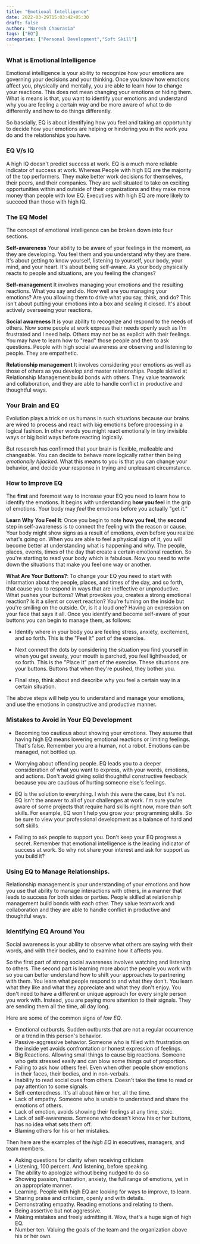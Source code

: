 ```yaml
---
title: "Emotional Intelligence"
date: 2022-03-29T15:03:42+05:30
draft: false
author: "Naresh Chaurasia"
tags: ["EQ"]
categories: ["Personal Development","Soft Skill"]
---
```


### What is Emotional Intelligence

Emotional intelligence is your ability to recognize how your emotions are governing your decisions and your thinking. Once you know how emotions affect you, physically and mentally, you are able to learn how to change your reactions. This does not mean changing your emotions or hiding them. What is means is that, you want to identify your emotions and understand why you are feeling a certain way and be more aware of what to do differently and how to do things differently.

So bascially, EQ is about identifying how you feel and taking an opportunity to decide how your emotions are helping or hindering you in the work you do and the relationships you have.

### EQ V/s IQ

A high IQ doesn't predict success at work. EQ is a much more reliable indicator of success at work. Whereas People with high EQ are the majority of the top performers. They make better work decisions for themselves, their peers, and their companies. They are well situated to take on exciting opportunities within and outside of their organizations and they make more money than people with low EQ. Executives with high EQ are more likely to succeed than those with high IQ.

### The EQ Model

The concept of emotional intelligence can be broken down into four sections.

**Self-awareness** Your ability to be aware of your feelings in the moment, as they are developing. You feel them and you understand why they are there. It's about getting to know yourself, listening to yourself, your body, your mind, and your heart. It's about being self-aware. As your body physically reacts to people and situations, are you feeling the changes?

**Self-management** It involves managing your emotions and the resulting reactions. What you say and do. How well are you managing your emotions? Are you allowing them to drive what you say, think, and do? This isn't about putting your emotions into a box and sealing it closed. It's about actively overseeing your reactions.

**Social awareness** It is your ability to recognize and respond to the needs of others. Now some people at work express their needs openly such as I'm frustrated and I need help. Others may not be as explicit with their feelings. You may have to learn how to "read" those people and then to ask questions. People with high social awareness are observing and listening to people. They are empathetic.

**Relationship management** It involves considering your emotions as well as those of others as you develop and master relationships. People skilled at Relationship Management build bonds with others. They value teamwork and collaboration, and they are able to handle conflict in productive and thoughtful ways.

### Your Brain and EQ

Evolution plays a trick on us humans in such situations because our brains are  wired to process and react with big emotions before processing in a logical fashion. In other words you might react emotionally in tiny invisible ways or big bold ways before reacting logically.

But research has confirmed that your brain is flexible, malleable and changeable. You can decide to behave more logically rather then being *emotionally hijacked*. What this means to you is that you can change your behavior, and decide your response in trying and unpleasant circumstance.

### How to Improve EQ

The **first** and foremost way to increase your EQ you need to learn how to identify the emotions. It begins with understanding **how you feel** in the grip of emotions. Your body may *feel* the emotions before you actually "get it." 

**Learn Why You Feel It**: Once you begin to note **how you feel**, the **second** step in self-awareness is to connect the feeling with the reason or cause. Your body might show signs as a result of emotions, even before you realize what's going on. When you are able to feel a physical sign of it, you will become better at understanding what is happening and why. The people, places, events, times of the day that create a certain emotional reaction. So you're starting to read your body which is fabulous. Now you need to write down the situations that make you feel one way or another.

**What Are Your Buttons?**: To change your EQ you need to start with information about the people, places, and times of the day, and so forth, that cause you to respond in ways that are ineffective or unproductive. What pushes your buttons? What provokes you, creates a strong emotional reaction? Is it a silent or covert reaction? You're fuming on the inside but you're smiling on the outside. Or, is it a loud one? Having an expression on your face that says it all. Once you identify and become self-aware of your buttons you can begin to manage them, as follows:

* Identify where in your body you are feeling stress, anxiety, excitement, and so forth. This is the "Feel It" part of the exercise.

* Next connect the dots by considering the situation you find yourself in when you get sweaty, your mouth is parched, you feel lightheaded, or so forth. This is the "Place It" part of the exercise. These situations are your buttons. Buttons that when they're pushed, they bother you.

* Final step, think about and describe why you feel a certain way in a certain situation.

The above steps will help you to understand and manage your emotions, and use the emotions in constructive and productive manner.

### Mistakes to Avoid in Your EQ Development

* Becoming too cautious about showing your emotions. They assume that having high EQ means lowering emotional reactions or limiting feelings. That's false. Remember you are a human, not a robot. Emotions can be managed, not bottled up.

* Worrying about offending people. EQ leads you to a deeper consideration of what you want to express, with your words, emotions, and actions. Don't avoid giving solid thoughtful constructive feedback because you are cautious of hurting someone else's feelings.

* EQ is the solution to everything. I wish this were the case, but it's not. EQ isn't the answer to all of your challenges at work. I'm sure you're aware of some projects that require hard skills right now, more than soft skills. For example, EQ won't help you grow your programming skills. So be sure to view your professional development as a balance of hard and soft skills.

* Failing to ask people to support you. Don't keep your EQ progress a secret. Remember that emotional intelligence is the leading indicator of success at work. So why not share your interest and ask for support as you build it?

### Using EQ to Manage Relationships.

Relationship management is your understanding of your emotions and how you use that ability to manage interactions with others, in a manner that leads to success for both sides or parties. People skilled at relationship management build bonds with each other. They value teamwork and collaboration and they are able to handle conflict in productive and thoughtful ways.

### Identifying EQ Around You

Social awareness is your ability to observe what others are saying with their words, and with their bodies, and to examine how it affects you.

So the first part of strong social awareness involves watching and listening to others. The second part is learning more about the people you work with so you can better understand how to shift your approaches to partnering with them. You learn what people respond to and what they don't. You learn what they like and what they appreciate and what they don't enjoy. You don't need to have a different or unique approach for every single person you work with. Instead, you are paying more attention to their signals. They are sending them all the time, all day long.

Here are some of the common signs of *low EQ*.

* Emotional outbursts. Sudden outbursts that are not a regular occurrence or a trend in this person's behavior.
* Passive-aggressive behavior. Someone who is filled with frustration on the inside yet avoids confrontation or honest expression of feelings.
* Big Reactions. Allowing small things to cause big reactions. Someone who gets stressed easily and can blow some things out of proportion.
* Failing to ask how others feel. Even when other people show emotions in their faces, their bodies, and in non-verbals.
* Inability to read social cues from others. Doesn't take the time to read or pay attention to some signals.
* Self-centeredness. It's all about him or her, all the time.
* Lack of empathy. Someone who is unable to understand and share the emotions of others.
* Lack of emotion, avoids showing their feelings at any time, stoic.
* Lack of self-awareness. Someone who doesn't know his or her buttons, has no idea what sets them off.
* Blaming others for his or her mistakes.

Then here are the examples of the *high EQ* in executives, managers, and team members.

* Asking questions for clarity when receiving criticism
* Listening, 100 percent. And listening, before speaking.
* The ability to apologize without being nudged to do so
* Showing passion, frustration, anxiety, the full range of emotions, yet in an appropriate manner.
* Learning. People with high EQ are looking for ways to improve, to learn.
* Sharing praise and criticism, openly and with details.
* Demonstrating empathy. Reading emotions and relating to them.
* Being assertive but not aggressive.
* Making mistakes and freely admitting it. Wow, that's a huge sign of high EQ.
* Number ten. Valuing the goals of the team and the organization above his or her own.
